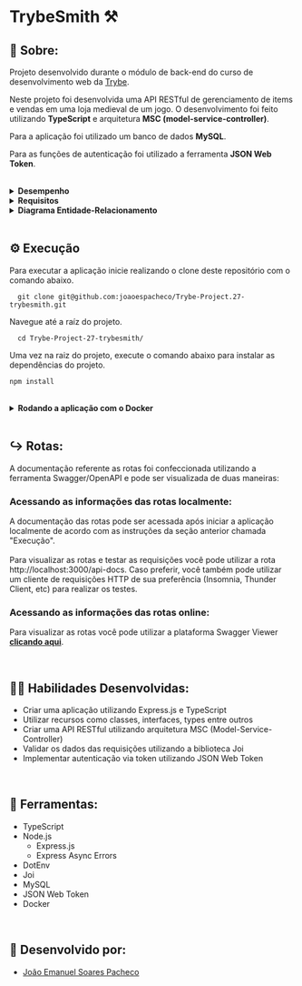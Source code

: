 # TrybeSmith ⚒️

## 📄 Sobre:

Projeto desenvolvido durante o módulo de back-end do curso de desenvolvimento web da [Trybe](https://www.betrybe.com/).

Neste projeto foi desenvolvida uma API RESTful de gerenciamento de items e vendas em uma loja medieval de um jogo. O desenvolvimento foi feito utilizando <strong>TypeScript</strong> e arquitetura <strong>MSC (model-service-controller)</strong>.

Para a aplicação foi utilizado um banco de dados <strong>MySQL</strong>.

Para as funções de autenticação foi utilizado a ferramenta <strong>JSON Web Token</strong>.


</br>
<details>
<summary><strong>Desempenho</strong></summary>
Aprovado com 100% de desempenho em todos os requisitos
![image](https://user-images.githubusercontent.com/99846604/213574698-cbc4216e-a63c-4ed8-9a2b-81e17614f205.png)
</details>

<details>
<summary><strong>Requisitos</strong></summary>
</br>
<strong>Requisitos obrigatórios:</strong> </br>
1. Crie um endpoint para o cadastro de produtos </br>
2. Crie um endpoint para a listagem de produtos </br>
3. Crie um endpoint para o cadastro de pessoas usuárias </br>
4. Crie um endpoint para listar todos os pedidos </br>
5. Crie um endpoint para o login de pessoas usuárias </br>
</br>

<strong>Requisitos bônus:</strong> </br>
6. Crie as validações dos produtos </br>
7. Crie as validações para as pessoas usuárias </br>
8. Crie um endpoint para o cadastro de um pedido </br>
</details>

<details>
<summary><strong>Diagrama Entidade-Relacionamento</strong></summary>
 
![image](https://user-images.githubusercontent.com/99846604/209410649-d4f4e628-97a1-493f-9254-dff27389e2db.png)
 
</details>
</br>

## ⚙️ Execução

Para executar a aplicação inicie realizando o clone deste repositório com o comando abaixo.

      git clone git@github.com:joaoespacheco/Trybe-Project.27-trybesmith.git

Navegue até a raíz do projeto.

      cd Trybe-Project-27-trybesmith/
      
Uma vez na raiz do projeto, execute o comando abaixo para instalar as dependências do projeto.
    
    npm install
<br/>

<details>
   <summary><strong>Rodando a aplicação com o Docker</strong></summary>
  </br>

   Na pasta app do projeto, suba o container <strong>talker_manager</strong> utilizando o docker-compose.yml. Utilize o comando abaixo.

        docker-compose up -d

   Entre no terminal do container

        docker exec -it trybesmith bash

   Caso não tenha instalado anteriormente, uma vez no terminal do container, execute o comando abaixo para instalar as dependências do projeto.

        npm install

   Para iniciar o servidor utilize o seguinte comando no terminal do container

        npm run start
        
   Para iniciar o servidor no modo de desenvolvimento utilize o seguinte comando no terminal do container

        npm run dev
        
</details>
</br>

## ↪️ Rotas:

A documentação referente as rotas foi confeccionada utilizando a ferramenta Swagger/OpenAPI e pode ser visualizada de duas maneiras:

### Acessando as informações das rotas localmente:
A documentação das rotas pode ser acessada após iniciar a aplicação localmente de acordo com as instruções da seção anterior chamada "Execução". </br> 
</br>
Para visualizar as rotas e testar as requisições você pode utilizar a rota http://localhost:3000/api-docs. Caso preferir, você também pode utilizar um cliente de requisições HTTP de sua preferência (Insomnia, Thunder Client, etc) para realizar os testes.

### Acessando as informações das rotas online:
Para visualizar as rotas você pode utilizar a plataforma Swagger Viewer <strong>[clicando aqui](https://swaggerviewer.ptr.red/spec/aHR0cHM6Ly9naXRodWIuY29tL2pvYW9lc3BhY2hlY28vVHJ5YmUtUHJvamVjdC0yNC10YWxrZXItbWFuYWdlci9yYXcvbWFpbi9zcmMvc3dhZ2dlci5qc29u)</strong>.
      
</br>

## 🤹🏽 Habilidades Desenvolvidas:
* Criar uma aplicação utilizando Express.js e TypeScript
* Utilizar recursos como classes, interfaces, types entre outros
* Criar uma API RESTful utilizando arquitetura MSC (Model-Service-Controller)
* Validar os dados das requisições utilizando a biblioteca Joi
* Implementar autenticação via token utilizando JSON Web Token
</br>

## 🧰 Ferramentas:
* TypeScript
* Node.js
  * Express.js
  * Express Async Errors
* DotEnv
* Joi
* MySQL
* JSON Web Token
* Docker
</br>

## 📝 Desenvolvido por:
* [João Emanuel Soares Pacheco](https://github.com/joaoespacheco)
